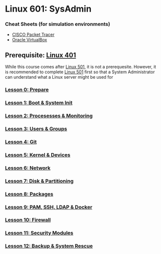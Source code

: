 # Linux 601: SysAdmin

### Cheat Sheets (for simulation environments)

- [CISCO Packet Tracer](https://github.com/inkVerb/vip/blob/master/Cheat-Sheets/Packet-Tracer.md)
- [Oracle VirtualBox](https://github.com/inkVerb/vip/blob/master/Cheat-Sheets/VirtualBox.md)

## Prerequisite: [Linux 401](https://github.com/inkVerb/VIP/tree/master/401)

While this course comes after [Linux 501](https://github.com/inkVerb/VIP/tree/master/501), it is not a prerequesite. However, it is recommended to complete [Linux 501](https://github.com/inkVerb/VIP/tree/master/501) first so that a System Administrator can understand what a Linux server might be used for

### [Lesson 0: Prepare](https://github.com/inkVerb/vip/blob/master/601/Lesson-00.md)

### [Lesson 1: Boot & System Init](https://github.com/inkVerb/vip/blob/master/601/Lesson-01.md)

### [Lesson 2: Procesesses & Monitoring](https://github.com/inkVerb/vip/blob/master/601/Lesson-02.md)

### [Lesson 3: Users & Groups](https://github.com/inkVerb/vip/blob/master/601/Lesson-03.md)

### [Lesson 4: Git](https://github.com/inkVerb/vip/blob/master/601/Lesson-04.md)

### [Lesson 5: Kernel & Devices](https://github.com/inkVerb/vip/blob/master/601/Lesson-05.md)

### [Lesson 6: Network](https://github.com/inkVerb/vip/blob/master/601/Lesson-06.md)

### [Lesson 7: Disk & Partitioning](https://github.com/inkVerb/vip/blob/master/601/Lesson-07.md)

### [Lesson 8: Packages](https://github.com/inkVerb/vip/blob/master/601/Lesson-08.md)

### [Lesson 9: PAM, SSH, LDAP & Docker](https://github.com/inkVerb/vip/blob/master/601/Lesson-09.md)

### [Lesson 10: Firewall](https://github.com/inkVerb/vip/blob/master/601/Lesson-10.md)

### [Lesson 11: Security Modules](https://github.com/inkVerb/vip/blob/master/601/Lesson-11.md)

### [Lesson 12: Backup & System Rescue](https://github.com/inkVerb/vip/blob/master/601/Lesson-12.md)
